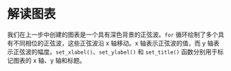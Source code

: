# 解读图表

我们在上一步中创建的图表是一个具有深色背景的正弦波。`for` 循环绘制了多个具有不同相位的正弦波，这些正弦波沿 x 轴移动。x 轴表示正弦波的值，而 y 轴表示正弦波的幅度。`set_xlabel()`、`set_ylabel()` 和 `set_title()` 函数分别用于标记图表的 x 轴、y 轴和标题。
